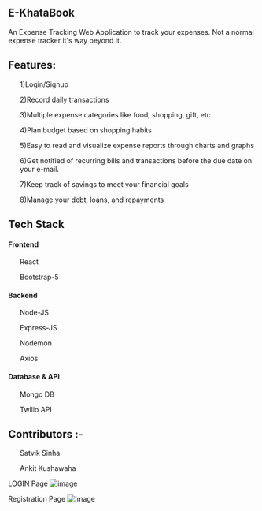 <h2 align="centre"> E-KhataBook </h2>
An Expense Tracking Web Application to track your expenses. Not a normal expense tracker it's way beyond it.

<h2 align="centre"> Features: </h2>
<ul>1)Login/Signup</ul>
<ul>2)Record daily transactions</ul>
<ul>3)Multiple expense categories like food, shopping, gift, etc</ul>
<ul>4)Plan budget based on shopping habits</ul>
<ul>5)Easy to read and visualize expense reports through charts and graphs</ul>
<ul>6)Get notified of recurring bills and transactions before the due date on your e-mail.</ul>
<ul>7)Keep track of savings to meet your financial goals</ul>
<ul>8)Manage your debt, loans, and repayments</ul>

<h2 align="centre"> Tech Stack </h2>
<h4>Frontend</h4>
<ul>React</ul>
<ul>Bootstrap-5</ul>
<h4>Backend</h4>
<ul>Node-JS</ul>
<ul>Express-JS</ul>
<ul>Nodemon</ul>
<ul>Axios</ul>
<h4>Database & API</h4>
<ul>Mongo DB</ul>
<ul> Twilio API </ul>

<h2 align="centre">Contributors :- </h2>
<ul>Satvik Sinha</ul>
<ul>Ankit Kushawaha</ul>

LOGIN Page
![image](https://github.com/ankitkushawaha1000/ExpenseTracker/assets/72067719/1db6fe6d-e3b9-46d5-b727-d8fa3078c2c8)

Registration Page
![image](https://github.com/ankitkushawaha1000/ExpenseTracker/assets/72067719/997e6099-d0b8-48cd-9abe-b9524685f75f)

